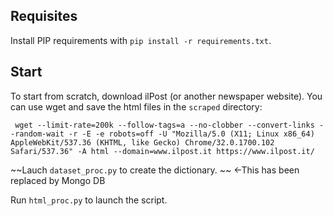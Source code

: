 
Requisites
----------

Install PIP requirements with `pip install -r requirements.txt`.


Start
-----

To start from scratch, download ilPost (or another newspaper website). You can use wget and save the html files in the `scraped` directory: 

``` wget --limit-rate=200k --follow-tags=a --no-clobber --convert-links --random-wait -r -E -e robots=off -U "Mozilla/5.0 (X11; Linux x86_64) AppleWebKit/537.36 (KHTML, like Gecko) Chrome/32.0.1700.102 Safari/537.36" -A html --domain=www.ilpost.it https://www.ilpost.it/``` 

~~Lauch `dataset_proc.py` to create the dictionary. ~~ <-This has been replaced by Mongo DB

Run `html_proc.py` to launch the script.
